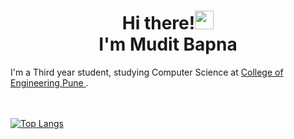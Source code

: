 <h1 align='center'>Hi there!<img src="https://raw.githubusercontent.com/MartinHeinz/MartinHeinz/master/wave.gif" width="30px"><br> I'm Mudit Bapna </h1>
I'm a Third year student, studying Computer Science at <a href="https://www.coep.org.in/">College of Engineering,Pune </a>.

<br></br>
[![Top Langs](https://github-readme-stats.vercel.app/api/top-langs/?username=Muditbapna&layout=compact&show_icons=true&theme=tokyonight&hide=swig,eC,Powerbuilder&langs_count=3)](https://github.com/anuraghazra/github-readme-stats)


<!--
**Muditbapna/Muditbapna** is a ✨ _special_ ✨ repository because its `README.md` (this file) appears on your GitHub profile.

Here are some ideas to get you started:

- 🔭 I’m currently working on ...
- 🌱 I’m currently learning ...
- 👯 I’m looking to collaborate on ...
- 🤔 I’m looking for help with ...
- 💬 Ask me about ...
- 📫 How to reach me: ...
- 😄 Pronouns: ...
- ⚡ Fun fact: ...
-->

